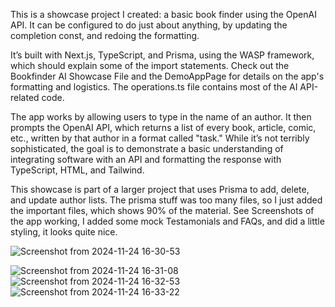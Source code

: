 This is a showcase project I created: a basic book finder using the OpenAI API. It can be configured to do just about anything, by updating the completion const, and redoing the formatting.

It’s built with Next.js, TypeScript, and Prisma, using the WASP framework, which should explain some of the import statements.
Check out the Bookfinder AI Showcase File and the DemoAppPage for details on the app's formatting and logistics. The operations.ts file contains most of the AI API-related code.

The app works by allowing users to type in the name of an author. It then prompts the OpenAI API, which returns a list of every book, article, comic, etc., written by that author in a format called "task."
While it’s not terribly sophisticated, the goal is to demonstrate a basic understanding of integrating software with an API and formatting the response with TypeScript, HTML, and Tailwind.

This showcase is part of a larger project that uses Prisma to add, delete, and update author lists. The prisma stuff was too many files, so I just added the important files, which shows 90% of the material.
See Screenshots of the app working, I added some mock Testamonials and FAQs, and did a little styling, it looks quite nice.

![Screenshot from 2024-11-24 16-30-53](https://github.com/user-attachments/assets/d1d68c31-357a-4faa-9342-751502fdf29f)

![Screenshot from 2024-11-24 16-31-08](https://github.com/user-attachments/assets/30050a98-c7bd-48c3-9917-14ec8023dbee)
![Screenshot from 2024-11-24 16-32-53](https://github.com/user-attachments/assets/3e0ecc77-5e7b-417b-956b-8a4b1cc0e5bf)
![Screenshot from 2024-11-24 16-33-22](https://github.com/user-attachments/assets/514f4334-1c4d-49aa-a967-99ae4c021884)
